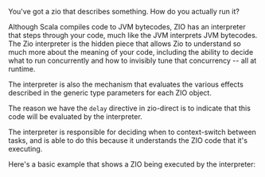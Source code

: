 You've got a zio that describes something. How do you actually run it?

Although Scala compiles code to JVM bytecodes, ZIO has an interpreter that steps through your code, much like the JVM interprets JVM bytecodes. The Zio interpreter is the hidden piece that allows Zio to understand so much more about the meaning of your code, including the ability to decide what to run concurrently and how to invisibly tune that concurrency -- all at runtime.

The interpreter is also the mechanism that evaluates the various effects described in the generic type parameters for each ZIO object.

The reason we have the `delay` directive in zio-direct is to indicate that this code will be evaluated by the interpreter.

The interpreter is responsible for deciding when to context-switch between tasks,
and is able to do this because it understands the ZIO code that it's executing.

Here's a basic example that shows a ZIO being executed by the interpreter:
